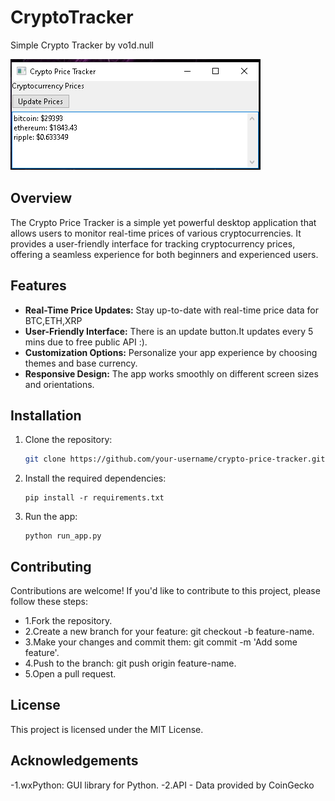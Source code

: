 # CryptoTracker
Simple Crypto Tracker by vo1d.null

![App Screenshot](screenshots/app_screenshot.png)

## Overview

The Crypto Price Tracker is a simple yet powerful desktop application that allows users to monitor real-time prices of various cryptocurrencies. 
It provides a user-friendly interface for tracking cryptocurrency prices, offering a seamless experience for both beginners and experienced users.

## Features

- **Real-Time Price Updates:** Stay up-to-date with real-time price data for BTC,ETH,XRP
- **User-Friendly Interface:** There is an update button.It updates every 5 mins due to free public API :).
- **Customization Options:** Personalize your app experience by choosing themes and base currency.
- **Responsive Design:** The app works smoothly on different screen sizes and orientations.

## Installation

1. Clone the repository:
   ```sh
   git clone https://github.com/your-username/crypto-price-tracker.git
2. Install the required dependencies:
   ```ah
   pip install -r requirements.txt
3. Run the app:
   ```ah
   python run_app.py
   
## Contributing

Contributions are welcome! If you'd like to contribute to this project, please follow these steps:

- 1.Fork the repository.
- 2.Create a new branch for your feature: git checkout -b feature-name.
- 3.Make your changes and commit them: git commit -m 'Add some feature'.
- 4.Push to the branch: git push origin feature-name.
- 5.Open a pull request.


## License
This project is licensed under the MIT License.

## Acknowledgements
-1.wxPython: GUI library for Python.
-2.API - Data provided by CoinGecko
